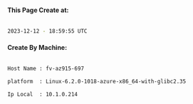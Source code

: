 
   
#### This Page Create at:

```bash

2023-12-12 - 18:59:55 UTC

```

#### Create By Machine:

```bash

Host Name : fv-az915-697

platform  : Linux-6.2.0-1018-azure-x86_64-with-glibc2.35

Ip Local  : 10.1.0.214

```

